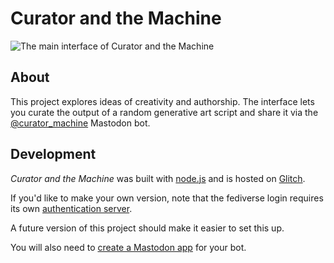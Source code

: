 # Curator and the Machine

![The main interface of Curator and the Machine](https://cdn.glitch.global/0785396d-7095-444b-8ac9-e01332c2e704/curator-and-the-machine.png?v=1688134742935)
## About

This project explores ideas of creativity and authorship. The interface lets you curate the output of a random generative art script and share it via the [@curator_machine](https://botsin.space/@curator_machine) Mastodon bot.


## Development

*Curator and the Machine* was built with [node.js](https://nodejs.org/) and is hosted on [Glitch](https://glitch.com/).

If you'd like to make your own version, note that the fediverse login requires its own [authentication server](https://github.com/stefanbohacek/auth-server).

A future version of this project should make it easier to set this up.

You will also need to [create a Mastodon app](https://botwiki.org/resource/tutorial/how-to-make-a-mastodon-botsin-space-app-bot/) for your bot.


